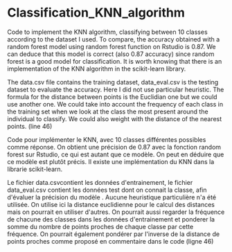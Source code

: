 # Classification_KNN_algorithm
Code to implement the KNN algorithm, classifying between 10 classes according to the dataset I used. To compare,
the accuracy obtained with a random forest model using random forest function on Rstudio is 0.87. We can deduce that
this model is correct (also 0.87 accuracy) since random forest is a good model for classification. It is worth knowing that there is 
an implementation of the KNN algorithm in the scikit-learn library.


The data.csv file contains the training dataset, data_eval.csv is the testing dataset to evaluate the accuracy.
Here I did not use particular heuristic. The formula for the distance between points is the Euclidian one but
we could use another one.
We could take into account the frequency of each class in the training set when we look at the class the most 
present around the individual to classify. 
We could also weight with the distance of the nearest points. (line 46)


Code pour implémenter le KNN, avec 10 classes différentes possibles comme réponse. On obtient une précision
de 0.87 avec la fonction random forest sur Rstudio, ce qui est autant que ce modèle. On peut en déduire que
ce modèle est plutôt précis. Il existe une implémentation du KNN dans la librarie scikit-learn.

Le fichier data.csvcontient les données d'entrainement, le fichier data_eval.csv contient les données test 
dont on connait la classe, afin d'évaluer la précision du modèle .
Aucune heuristique particulière n'a été utilisée. On utilise ici la distance euclidienne pour le calcul 
des distances mais on pourrait en utiliser d'autres.
On pourrait aussi regarder la fréquence de chacune des classes dans les données d'entrainement et ponderer 
la somme du nombre de points proches de chaque classe par cette fréquence.
On pourrait également pondérer par l'inverse de la distance de points proches comme proposé en commentaire
dans le code (ligne 46)


